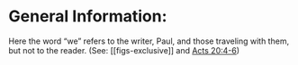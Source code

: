 # General Information:

Here the word “we” refers to the writer, Paul, and those traveling with them, but not to the reader. (See: [[figs-exclusive]] and [Acts 20:4-6](./04.md))